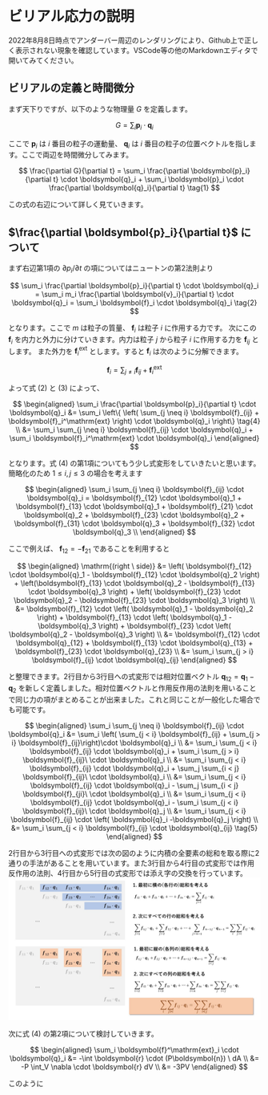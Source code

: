 # ビリアル応力の説明
2022年8月8日時点でアンダーバー周辺のレンダリングにより、Github上で正しく表示されない現象を確認しています。VSCode等の他のMarkdownエディタで開いてみてください。

## ビリアルの定義と時間微分
まず天下りですが、以下のような物理量 $G$ を定義します。

$$
G = \sum_i \boldsymbol{p}_i \cdot \boldsymbol{q}_i
$$

ここで $\boldsymbol{p}_i$ は $i$ 番目の粒子の運動量、 $\boldsymbol{q}_i$ は $i$ 番目の粒子の位置ベクトルを指します。ここで両辺を時間微分してみます。

$$
\frac{\partial G}{\partial t} = \sum_i \frac{\partial \boldsymbol{p}_i}{\partial t} \cdot \boldsymbol{q}_i + \sum_i \boldsymbol{p}_i \cdot \frac{\partial \boldsymbol{q}_i}{\partial t} \tag{1}
$$

この式の右辺について詳しく見ていきます。

## $\frac{\partial \boldsymbol{p}_i}{\partial t}$ について

まず右辺第1項の $\partial p_i / \partial t$ の項についてはニュートンの第2法則より

$$
\sum_i \frac{\partial \boldsymbol{p}_i}{\partial t} \cdot \boldsymbol{q}_i = \sum_i m_i \frac{\partial \boldsymbol{v}_i}{\partial t} \cdot \boldsymbol{q}_i = \sum_i \boldsymbol{f}_i \cdot \boldsymbol{q}_i \tag{2}
$$

となります。ここで $m$ は粒子の質量、 $\boldsymbol{f}_i$ は粒子 $i$ に作用する力です。
次にこの $\boldsymbol{f}_i$ を内力と外力に分けていきます。内力は粒子 $j$ から粒子 $i$ に作用する力を $\boldsymbol{f}_{ij}$ とします。
また外力を $\boldsymbol{f}_i^\mathrm{ext}$ とします。すると $\boldsymbol{f}_i$ は次のように分解できます。

$$
\boldsymbol{f}_i = \sum_{j \neq i} \boldsymbol{f}_{ij} + \boldsymbol{f}_i^\mathrm{ext} \tag{3}
$$

よって式 $\mathrm{(2)}$ と $\mathrm{(3)}$ によって、

$$
\begin{aligned}
\sum_i \frac{\partial \boldsymbol{p}_i}{\partial t} \cdot \boldsymbol{q}_i &= \sum_i \left\{ \left( \sum_{j \neq i} \boldsymbol{f}_{ij}  + \boldsymbol{f}_i^\mathrm{ext} \right) \cdot \boldsymbol{q}_i \right\}  \tag{4} \\
&= \sum_i \sum_{j \neq i} \boldsymbol{f}_{ij} \cdot \boldsymbol{q}_i + \sum_i \boldsymbol{f}_i^\mathrm{ext} \cdot \boldsymbol{q}_i
\end{aligned}
$$

となります。式 $\mathrm{(4)}$ の第1項についてもう少し式変形をしていきたいと思います。簡略化のため $1 \leq i, j \leq 3$ の場合を考えます

$$
\begin{aligned}
\sum_i \sum_{j \neq i} \boldsymbol{f}_{ij} \cdot \boldsymbol{q}_i = \boldsymbol{f}_{12} \cdot \boldsymbol{q}_1 + \boldsymbol{f}_{13} \cdot \boldsymbol{q}_1 + \boldsymbol{f}_{21} \cdot \boldsymbol{q}_2 + \boldsymbol{f}_{23} \cdot \boldsymbol{q}_2 + \boldsymbol{f}_{31} \cdot \boldsymbol{q}_3 + \boldsymbol{f}_{32} \cdot \boldsymbol{q}_3 \\
\end{aligned}
$$

ここで例えば、 $\boldsymbol{f}_{12}=-\boldsymbol{f}_{21}$ であることを利用すると

$$
\begin{aligned}
\mathrm{(right \ side)} &= \left( \boldsymbol{f}_{12} \cdot \boldsymbol{q}_1 - \boldsymbol{f}_{12} \cdot \boldsymbol{q}_2 \right) + \left(\boldsymbol{f}_{13} \cdot \boldsymbol{q}_2 - \boldsymbol{f}_{13} \cdot \boldsymbol{q}_3 \right) + \left( \boldsymbol{f}_{23} \cdot \boldsymbol{q}_2 - \boldsymbol{f}_{23} \cdot \boldsymbol{q}_3 \right) \\
&= \boldsymbol{f}_{12} \cdot \left( \boldsymbol{q}_1 - \boldsymbol{q}_2 \right) + \boldsymbol{f}_{13} \cdot \left( \boldsymbol{q}_1 - \boldsymbol{q}_3 \right) + \boldsymbol{f}_{23} \cdot \left( \boldsymbol{q}_2 - \boldsymbol{q}_3 \right) \\
&= \boldsymbol{f}_{12} \cdot  \boldsymbol{q}_{12} + \boldsymbol{f}_{13} \cdot \boldsymbol{q}_{13}  + \boldsymbol{f}_{23} \cdot \boldsymbol{q}_{23} \\
&= \sum_i \sum_{j > i} \boldsymbol{f}_{ij} \cdot  \boldsymbol{q}_{ij}
\end{aligned}
$$

と整理できます。2行目から3行目への式変形では相対位置ベクトル $\boldsymbol{q}_{12} = \boldsymbol{q}_1 - \boldsymbol{q}_2$ を新しく定義しました。相対位置ベクトルと作用反作用の法則を用いることで同じ力の項がまとめることが出来ました。これと同じことが一般化した場合でも可能です。

$$
\begin{aligned}
\sum_i \sum_{j \neq i} \boldsymbol{f}_{ij} \cdot \boldsymbol{q}_i &= \sum_i \left( \sum_{j < i} \boldsymbol{f}_{ij} + \sum_{j > i} \boldsymbol{f}_{ij}\right)\cdot \boldsymbol{q}_i \\
&= \sum_i \sum_{j < i} \boldsymbol{f}_{ij} \cdot \boldsymbol{q}_i + \sum_i \sum_{j > i} \boldsymbol{f}_{ij}\ \cdot \boldsymbol{q}_i \\
&= \sum_i \sum_{j < i} \boldsymbol{f}_{ij} \cdot \boldsymbol{q}_i + \sum_j \sum_{i < j} \boldsymbol{f}_{ij}\ \cdot \boldsymbol{q}_i \\
&= \sum_i \sum_{j < i} \boldsymbol{f}_{ij} \cdot \boldsymbol{q}_i - \sum_j \sum_{i < j} \boldsymbol{f}_{ji}\ \cdot \boldsymbol{q}_i \\
&= \sum_i \sum_{j < i} \boldsymbol{f}_{ij} \cdot \boldsymbol{q}_i - \sum_i \sum_{j < i} \boldsymbol{f}_{ij}\ \cdot \boldsymbol{q}_j \\
&= \sum_i \sum_{j < i} \boldsymbol{f}_{ij} \cdot \left( \boldsymbol{q}_i -\boldsymbol{q}_j \right) \\
&= \sum_i \sum_{j < i} \boldsymbol{f}_{ij} \cdot \boldsymbol{q}_{ij} \tag{5}
\end{aligned}
$$

2行目から3行目への式変形では次の図のように内積の全要素の総和を取る際に2通りの手法があることを用いています。また3行目から4行目の式変形では作用反作用の法則、4行目から5行目の式変形では添え字の交換を行っています。
![全要素の総和](./src/fig1.JPG) 

次に式 $\mathrm{(4)}$ の第2項について検討していきます。

$$
\begin{aligned}
\sum_i \boldsymbol{f}^\mathrm{ext}_i  \cdot \boldsymbol{q}_i &=  -\int \boldsymbol{r} \cdot (P\boldsymbol{n}) \  dA \\
&= -P \int_V \nabla \cdot \boldsymbol{r} dV \\
&= -3PV
\end{aligned}
$$

このように